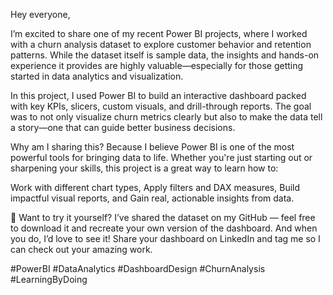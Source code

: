 Hey everyone,

I’m excited to share one of my recent Power BI projects, where I worked with a churn analysis dataset to explore customer behavior and retention patterns. While the dataset itself is sample data, the insights and hands-on experience it provides are highly valuable—especially for those getting started in data analytics and visualization.

In this project, I used Power BI to build an interactive dashboard packed with key KPIs, slicers, custom visuals, and drill-through reports. The goal was to not only visualize churn metrics clearly but also to make the data tell a story—one that can guide better business decisions.

Why am I sharing this? Because I believe Power BI is one of the most powerful tools for bringing data to life. Whether you're just starting out or sharpening your skills, this project is a great way to learn how to:

Work with different chart types,
Apply filters and DAX measures,
Build impactful visual reports, and
Gain real, actionable insights from data.

🎯 Want to try it yourself?
I’ve shared the dataset on my GitHub — feel free to download it and recreate your own version of the dashboard. And when you do, I’d love to see it!
Share your dashboard on LinkedIn and tag me so I can check out your amazing work.

#PowerBI #DataAnalytics #DashboardDesign #ChurnAnalysis #LearningByDoing

